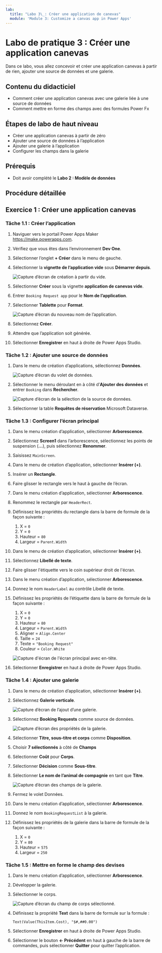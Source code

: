 ```yaml
---
lab:
  title: "Labo 3\_: Créer une application de canevas"
  module: 'Module 3: Customize a canvas app in Power Apps'
---
```


# Labo de pratique 3 : Créer une application canevas

Dans ce labo, vous allez concevoir et créer une application canevas à partir de rien, ajouter une source de données et une galerie.

## Contenu du didacticiel

- Comment créer une application canevas avec une galerie liée à une source de données
- Comment mettre en forme des champs avec des formules Power Fx

## Étapes de labo de haut niveau

- Créer une application canevas à partir de zéro
- Ajouter une source de données à l’application
- Ajouter une galerie à l’application
- Configurer les champs dans la galerie
  
## Prérequis

- Doit avoir complété le **Labo 2 : Modèle de données**

## Procédure détaillée

## Exercice 1 : Créer une application canevas

### Tâche 1.1 : Créer l’application

1. Naviguer vers le portail Power Apps Maker <https://make.powerapps.com>.

1. Vérifiez que vous êtes dans l’environnement **Dev One**.

1. Sélectionner l’onglet **+ Créer** dans le menu de gauche.

1. Sélectionner la **vignette de l’application vide** sous **Démarrer depuis**.

    ![Capture d’écran de création à partir du vide.](../media/create-from-blank.png)

1. Sélectionner **Créer** sous la vignette **application de canevas vide**.

1. Entrer `Booking Request app` pour le **Nom de l’application**.

1. Sélectionner **Tablette** pour **Format**.

    ![Capture d’écran du nouveau nom de l’application.](../media/app-name-format.png)

1. Sélectionnez **Créer**.

1. Attendre que l’application soit générée.

1. Sélectionner **Enregistrer** en haut à droite de Power Apps Studio.

### Tâche 1.2 : Ajouter une source de données

1. Dans le menu de création d’applications, sélectionnez **Données**.

    ![Capture d’écran du volet de données.](../media/studio-data-pane.png)

1. Sélectionner le menu déroulant en à côté d’**Ajouter des données** et entrer `Booking` dans **Rechercher**.

    ![Capture d’écran de la sélection de la source de données.](../media/studio-data-search.png)

1. Sélectionner la table **Requêtes de réservation** Microsoft Dataverse.

### Tâche 1.3 : Configurer l’écran principal

1. Dans le menu création d’application, sélectionner **Arborescence**.

1. Sélectionnez **Screen1** dans l’arborescence, sélectionnez les points de suspension (**...**), puis sélectionnez **Renommer**.

1. Saisissez `MainScreen`.

1. Dans le menu de création d’application, sélectionner **Insérer (+)**.

1. Insérer un **Rectangle**.

1. Faire glisser le rectangle vers le haut à gauche de l’écran.

1. Dans le menu création d’application, sélectionner **Arborescence**.

1. Renommez le rectangle par `HeaderRect`.

1. Définissez les propriétés du rectangle dans la barre de formule de la façon suivante :

   1. X = `0`
   1. Y = `0`
   1. Hauteur = `80`
   1. Largeur = `Parent.Width`

1. Dans le menu de création d’application, sélectionner **Insérer (+)**.

1. Sélectionnez **Libellé de texte**.

1. Faire glisser l'étiquette vers le coin supérieur droit de l'écran.

1. Dans le menu création d’application, sélectionner **Arborescence**.

1. Donnez le nom `HeaderLabel` au contrôle Libellé de texte.

1. Définissez les propriétés de l’étiquette dans la barre de formule de la façon suivante :

   1. X = `0`
   1. Y = `0`
   1. Hauteur = `80`
   1. Largeur = `Parent.Width`
   1. Aligner = `Align.Center`
   1. Taille = `24`
   1. Texte = `"Booking Request"`
   1. Couleur = `Color.White`

    ![Capture d'écran de l'écran principal avec en-tête.](../media/main-screen.png)

1. Sélectionner **Enregistrer** en haut à droite de Power Apps Studio.

### Tâche 1.4 : Ajouter une galerie

1. Dans le menu de création d’application, sélectionner **Insérer (+)**.

1. Sélectionnez **Galerie verticale**.

    ![Capture d’écran de l’ajout d’une galerie.](../media/add-gallery.png)

1. Sélectionnez **Booking Requests** comme source de données.

    ![Capture d’écran des propriétés de la galerie.](../media/gallery-properties.png)

1. Sélectionner **Titre, sous-titre et corps** comme **Disposition**.

1. Choisir **7 sélectionnés** à côté de **Champs**

1. Sélectionner **Coût** pour **Corps**.

1. Sélectionner **Décision** comme **Sous-titre**.

1. Sélectionner **Le nom de l’animal de compagnie** en tant que **Titre**.

    ![Capture d’écran des champs de la galerie.](../media/select-fields.png)

1. Fermez le volet Données.

1. Dans le menu création d’application, sélectionner **Arborescence**.

1. Donnez le nom `BookingRequestList` à la galerie.

1. Définissez les propriétés de la galerie dans la barre de formule de la façon suivante :

   1. X = `0`
   1. Y = `80`
   1. Hauteur = `575`
   1. Largeur = `250`

### Tâche 1.5 : Mettre en forme le champ des devises

1. Dans le menu création d’application, sélectionner **Arborescence**.

1. Développer la galerie.

1. Sélectionner le corps.

    ![Capture d’écran du champ de corps sélectionné.](../media/body.png)

1. Définissez la propriété **Text** dans la barre de formule sur la formule :

    ```powerappsfl
    Text(Value(ThisItem.Cost), "$#,##0.00")
    ```

1. Sélectionner **Enregistrer** en haut à droite de Power Apps Studio.

1. Sélectionner le bouton **<- Précédent** en haut à gauche de la barre de commandes, puis sélectionner **Quitter** pour quitter l’application.
